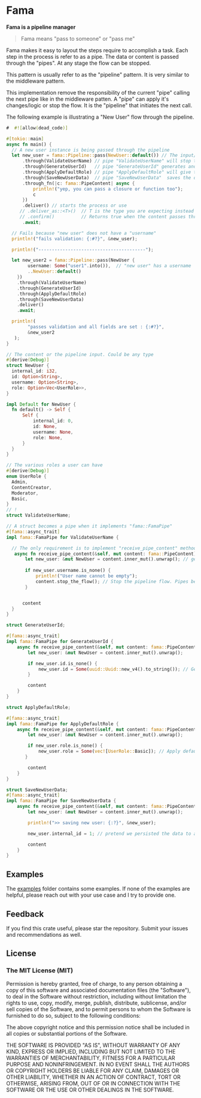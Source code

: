 # Fama

**Fama is a pipeline manager**

> Fama means "pass to someone" or "pass me"

 Fama makes it easy to layout the steps
 require to accomplish a task.
 Each step in the process is refer to as a pipe. The data or content is passed through
 the "pipes". At any stage the flow can be stopped.

 This pattern is usually refer to as the "pipeline" pattern. It is very similar to the
 middleware pattern.

 This implementation remove the responsibility of the current "pipe" calling the next pipe like
 in the middleware patten. A "pipe" can apply it's changes/logic or stop the flow. It is the "pipeline"
 that initiates the next call.

 The following example is illustrating a "New User" flow through the pipeline.

 ```rust
#  #![allow(dead_code)]

 #[tokio::main]
 async fn main() {
   // A new user instance is being passed through the pipeline
   let new_user = fama::Pipeline::pass(NewUser::default()) // The input/content
       .through(ValidateUserName) // pipe "ValidateUserName" will stop the flow if the user does not have a "username"
       .through(GenerateUserId)   // pipe "GenerateUserId" generates and set the user ID.  
       .through(ApplyDefaultRole) // pipe "ApplyDefaultRole" will give the user the "Basic" role if the list of roles is empty
       .through(SaveNewUserData)  // pipe "SaveNewUserData"  saves the data to the database. At this stage, we know all is well
       .through_fn(|c: fama::PipeContent| async {
           println!("yep, you can pass a closure or function too");
           c
       })
       .deliver() // starts the process or use
      // .deliver_as::<T>()  // T is the type you are expecting instead of the type passed into the pipeline
      // .confirm()          // Returns true when the content passes throug all the pipes
       .await;

   // Fails because "new user" does not have a "username"
   println!("fails validation: {:#?}", &new_user);

   println!("----------------------------------------");

   let new_user2 = fama::Pipeline::pass(NewUser {
         username: Some("user1".into()),  // "new user" has a username
         ..NewUser::default()
     })
     .through(ValidateUserName)
     .through(GenerateUserId)
     .through(ApplyDefaultRole)
     .through(SaveNewUserData)
     .deliver()
     .await;

   println!(
         "passes validation and all fields are set : {:#?}",
         &new_user2
    );
 }

 // The content or the pipeline input. Could be any type
 #[derive(Debug)]
 struct NewUser {
   internal_id: i32,
   id: Option<String>,
   username: Option<String>,
   role: Option<Vec<UserRole>>,
 }

 impl Default for NewUser {
   fn default() -> Self {
       Self {
           internal_id: 0,
           id: None,
           username: None,
           role: None,
       }
   }
 }

 // The various roles a user can have
 #[derive(Debug)]
 enum UserRole {
   Admin,
   ContentCreator,
   Moderator,
   Basic,
 }
// !
 struct ValidateUserName;

 // A struct becomes a pipe when it implements "fama::FamaPipe"
 #[fama::async_trait]
 impl fama::FamaPipe for ValidateUserName {

   // The only requirement is to implement "receive_pipe_content" method
    async fn receive_pipe_content(&self, mut content: fama::PipeContent) -> fama::PipeContent {
        let new_user: &mut NewUser = content.inner_mut().unwrap(); // get pipeline content
  
        if new_user.username.is_none() {
            println!("User name cannot be empty");
            content.stop_the_flow(); // Stop the pipeline flow. Pipes below this pipe will not get call
        }


       content
   }
 }

 struct GenerateUserId;

 #[fama::async_trait]
 impl fama::FamaPipe for GenerateUserId {
     async fn receive_pipe_content(&self, mut content: fama::PipeContent) -> fama::PipeContent {
         let new_user: &mut NewUser = content.inner_mut().unwrap();

         if new_user.id.is_none() {
             new_user.id = Some(uuid::Uuid::new_v4().to_string()); // Generate and set the ID
         }

         content
     }
 }

 struct ApplyDefaultRole;

 #[fama::async_trait]
 impl fama::FamaPipe for ApplyDefaultRole {
     async fn receive_pipe_content(&self, mut content: fama::PipeContent) -> fama::PipeContent {
         let new_user: &mut NewUser = content.inner_mut().unwrap();

         if new_user.role.is_none() {
             new_user.role = Some(vec![UserRole::Basic]); // Apply default role
        }

         content
     }
 }

 struct SaveNewUserData;
 #[fama::async_trait]
 impl fama::FamaPipe for SaveNewUserData {
     async fn receive_pipe_content(&self, mut content: fama::PipeContent) -> fama::PipeContent {
         let new_user: &mut NewUser = content.inner_mut().unwrap();

         println!(">> saving new user: {:?}", &new_user);

         new_user.internal_id = 1; // pretend we persisted the data to a database

         content
     }
 }
 ```
## Examples
The [examples](https://github.com/shiftrightonce/fama/tree/main/examples) folder contains some examples. If none of the examples are helpful,
please reach out with your use case and I  try to provide one.


## Feedback
If you find this crate useful, please star the repository. Submit your issues and recommendations as well.


## License

### The MIT License (MIT)

Permission is hereby granted, free of charge, to any person obtaining a copy of this software and associated documentation files (the "Software"), to deal in the Software without restriction, including without limitation the rights to use, copy, modify, merge, publish, distribute, sublicense, and/or sell copies of the Software, and to permit persons to whom the Software is furnished to do so, subject to the following conditions:

The above copyright notice and this permission notice shall be included in all copies or substantial portions of the Software.

THE SOFTWARE IS PROVIDED "AS IS", WITHOUT WARRANTY OF ANY KIND, EXPRESS OR IMPLIED, INCLUDING BUT NOT LIMITED TO THE WARRANTIES OF MERCHANTABILITY, FITNESS FOR A PARTICULAR PURPOSE AND NONINFRINGEMENT. IN NO EVENT SHALL THE AUTHORS OR COPYRIGHT HOLDERS BE LIABLE FOR ANY CLAIM, DAMAGES OR OTHER LIABILITY, WHETHER IN AN ACTION OF CONTRACT, TORT OR OTHERWISE, ARISING FROM, OUT OF OR IN CONNECTION WITH THE SOFTWARE OR THE USE OR OTHER DEALINGS IN THE SOFTWARE.